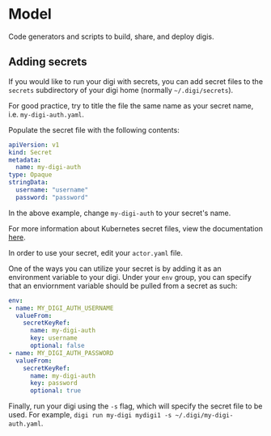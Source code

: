 # Model
Code generators and scripts to build, share, and deploy digis.

## Adding secrets
If you would like to run your digi with secrets, you can add secret files to the `secrets` subdirectory of your digi home (normally `~/.digi/secrets`).

For good practice, try to title the file the same name as your secret name, i.e. `my-digi-auth.yaml`.

Populate the secret file with the following contents:

```yaml
apiVersion: v1
kind: Secret
metadata:
  name: my-digi-auth
type: Opaque
stringData:
  username: "username"
  password: "password"
```

In the above example, change `my-digi-auth` to your secret's name.

For more information about Kubernetes secret files, view the documentation [here](https://kubernetes.io/docs/tasks/configmap-secret/managing-secret-using-config-file/).

In order to use your secret, edit your `actor.yaml` file.

One of the ways you can utilize your secret is by adding it as an environment variable to your digi. Under your `env` group, you can specify that an enviornment variable should be pulled from a secret as such:

```yaml
env:
- name: MY_DIGI_AUTH_USERNAME
  valueFrom:
    secretKeyRef:
      name: my-digi-auth
      key: username
      optional: false
- name: MY_DIGI_AUTH_PASSWORD
  valueFrom:
    secretKeyRef:
      name: my-digi-auth
      key: password
      optional: true
```

Finally, run your digi using the `-s` flag, which will specify the secret file to be used. For example, `digi run my-digi mydigi1 -s ~/.digi/my-digi-auth.yaml`.
